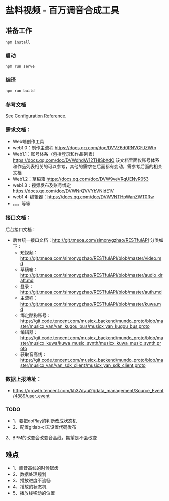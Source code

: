 # 盐料视频 - 百万调音合成工具

## 准备工作
```
npm install
```

### 启动
```
npm run serve
```

### 编译
```
npm run build
```

### 参考文档
See [Configuration Reference](https://cli.vuejs.org/config/).

### 需求文档：
  - Web端创作工具
  - web1.0：制作主流程 https://docs.qq.com/doc/DVVZ6d0RNVGFJZWtp
  - Web1.1：账号体系（包括登录和作品列表）https://docs.qq.com/doc/DVWdhdW12THlSbXdO 该文档里面仅账号体系和作品列表相关的可以参考，其他的需求在后面都有变动，需参考后面的相关文档
  - Web1.2：草稿箱 https://docs.qq.com/doc/DVW9veVRqUENvR053
  - web1.3：视频发布及账号绑定 https://docs.qq.com/doc/DVWNrQVVYbVNIdE1V
  - web1.4: 编辑器：https://docs.qq.com/doc/DVWVNTHpWanZWT0Rw 
  - 。。。等等

### 接口文档：
  后台接口文档：
  - 后台统一接口文档：http://git.tmeoa.com/simonygzhao/RESTfulAPI
  分类如下：
    - 短视频：http://git.tmeoa.com/simonygzhao/RESTfulAPI/blob/master/video.md
    - 草稿箱： http://git.tmeoa.com/simonygzhao/RESTfulAPI/blob/master/audio_draft.md
    - 登录：http://git.tmeoa.com/simonygzhao/RESTfulAPI/blob/master/auth.md
    - 主流程：http://git.tmeoa.com/simonygzhao/RESTfulAPI/blob/master/kuwa.md
    - 绑定酷狗账号：https://git.code.tencent.com/musicx_backend/mundo_proto/blob/master/musicx_yan/yan_kugou_bus/musicx_yan_kugou_bus.proto
    - 编辑器：https://git.code.tencent.com/musicx_backend/mundo_proto/blob/master/musicx_kuwa/kuwa_music_synth/musicx_kuwa_music_synth.proto
    - 获取音高线：https://git.code.tencent.com/musicx_backend/mundo_proto/blob/master/musicx_yan/yan_sdk_client/musicx_yan_sdk_client.proto

### 数据上报地址：
- https://growth.tencent.com/kh37dyui2j/data_management/Source_Event/4889/user_event

### TODO

- 1、要把doPlay的判断改成状态机
- 2、配置gitlab-ci去设置代码发布

2、BPM的改变会改变音高线，期望是不会改变


## 难点
- 1、画音高线的时候锯齿
- 2、数据处理规划
- 3、播放进度不流畅
- 4、播放的状态机
- 5、播放线移动的位置

